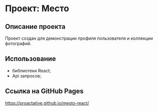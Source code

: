 # Проект: Место

## **Описание проекта**
Проект создан для демонстрации профиля пользователя и коллекции фотографий. 

## **Использование**
- библиотеки React;
- Api запросов;

## **Ссылка на GitHub Pages**
https://proactative.github.io/mesto-react/